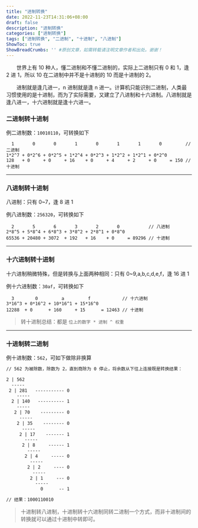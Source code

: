 ```yaml
---
title: "进制转换"
date: 2022-11-23T14:31:06+08:00
draft: false
description: "进制转换"
categories: ["进制转换"]
tags: ["进制转换", "二进制", "十进制", "八进制"]
ShowToc: true
ShowBreadCrumbs: '' #原创文章，如需转载请注明文章作者和出处。谢谢！
---
```

&emsp;&emsp;世界上有 10 种人，懂二进制和不懂二进制的，实际上二进制只有 0 和 1，逢 2 进 1，所以 10 在二进制中并不是十进制的 10 而是十进制的 2。

&emsp;&emsp;进制就是逢几进一，n 进制就是逢 n 进一。计算机只能识别二进制，人类最习惯使用的是十进制，而为了实际需要，又建立了八进制和十六进制。八进制就是逢八进一，十六进制就是逢十六进一。

### 二进制转十进制

例二进制数：`10010110`，可转换如下
```
  1       0       0       1       0       1       1       0         // 二进制
1*2^7 + 0*2^6 + 0*2^5 + 1*2^4 + 0*2^3 + 1*2^2 + 1*2^1 + 0*2^0
128   + 0     + 0     + 16    + 0     + 4     + 2     + 0     = 150 // 十进制
```

----
### 八进制转十进制
八进制：只有 0~7，逢 8 进 1

例八进制数：`256320`，可转换如下
```
  2       5       6       3       2       0           // 八进制
2*8^5 + 5*8^4 + 6*8^3 + 3*8^2 + 2*8^1 + 0*8^0
65536 + 20480 + 3072  + 192   + 16    + 0     = 89296 // 十进制
```

----
### 十六进制转十进制
十六进制稍微特殊，但是转换与上面两种相同：只有 0~9,a,b,c,d,e,f，逢 16 进 1

例十六进制数：`30af`，可转换如下
```
  3        0         a         f            // 十六进制
3*16^3 + 0*16^2 + 10*16^1 + 15*16^0 
12288  + 0      + 160     + 15      = 12463 // 十进制
```

> 转十进制总结：都是 `位上的数字 * 进制 ^ 权重`


----
### 十进制转二进制

例十进制数：`562`，可如下做除非换算

```txt
// 562 为被除数，除数为 2，直到商除为 0 停止，将余数从下往上连接既是转换结果：

2 | 562
  -----
 2 | 281   ----------- 0
    -----
  2 | 140   ---------- 1
    -----
   2 | 70    --------- 0
     -----
    2 | 35    -------- 0
      -----
     2 | 17    ------- 1
       -----
      2 | 8     ------ 1
        -----
       2 | 4     ----- 0
         -----
        2 | 2     ---- 0
          -----
         2 | 1     --- 0
           -----
             0      -- 1

// 结果：1000110010
```

> 十进制转八进制，十进制转十六进制同转二进制一个方式，而非十进制间的转换就可以通过十进制中转即可。
